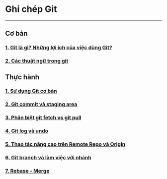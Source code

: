 # Ghi chép Git
--------------------------------
## Cơ bản
### [1. Git là gì? Những lợi ích của việc dùng Git?](docs/git-overview-for-beginner.md)
### [2. Các thuật ngữ trong git](docs/git-term.md)
## Thực hành
### [1. Sử dụng Git cơ bản](docs/git-basic.md)
### [2. Git commit và staging area](docs/git-commit-stagingarea.md)
### [3. Phân biệt git fetch vs git pull](docs/git-fetch-pull.md)
### [4. Git log và undo](docs/git-log-undo.md)
### [5. Thao tác nâng cao trên Remote Repo và Origin](docs/git-remote-repo-origin.md)
### [6. Git branch và làm việc với nhánh](docs/git-branch.md)
### [7. Rebase - Merge](docs/git-merge-rebase.md)
